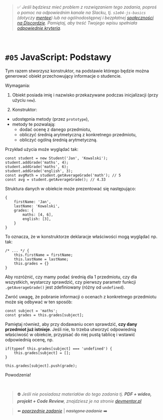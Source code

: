 > :white_check_mark: *Jeśli będziesz mieć problem z rozwiązaniem tego zadania, poproś o pomoc na odpowiednim kanale na Slacku, tj. `s1e04-js-basics` (dotyczy [mentee](https://devmentor.pl/mentoring-javascript/)) lub na ogólnodostępnej i bezpłatnej [społeczności na Discordzie](https://devmentor.pl/discord). Pamiętaj, aby treść Twojego wpisu spełniała [odpowiednie kryteria](https://devmentor.pl/jak-prosic-o-pomoc/).*


&nbsp;

# `#05` JavaScript: Podstawy

Tym razem stworzysz konstruktor, na podstawie którego będzie można generować obiekt przechowujący informacje o studencie.

Wymagania:
1. Obiekt posiada imię i nazwisko przekazywane podczas inicjalizacji (przy użyciu `new`).

2. Konstruktor:
- udostępnia metody (przez `prototype`),
- metody te pozwalają:
  - dodać ocenę z danego przedmiotu,
  - obliczyć średnią arytmetyczną z konkretnego przedmiotu,
  - obliczyć ogólną średnią arytmetyczną.

Przykład użycia może wyglądać tak:

```
const student = new Student('Jan', 'Kowalski');
student.addGrade('maths', 4);
student.addGrade('maths', 6);
student.addGrade('english', 3);
const avgMath = student.getAverageGrade('math'); // 5
const avg = student.getAverageGrade(); // 4.33
```

Struktura danych w obiekcie może prezentować się następująco:
```
{
    firstName: 'Jan',
    lastName: 'Kowalski',
    grades: {
        maths: [4, 6],
        english: [3],
    }
}
```

To oznacza, że w konstruktorze deklaracje właściwości mogą wyglądać np. tak:
```
/* ... */ {
    this.firstName = firstName;
    this.lastName = lastName;
    this.grades = {}
}
``` 

Aby rozróżnić, czy mamy podać średnią dla 1 przedmiotu, czy dla wszystkich, wystarczy sprawdzić, czy pierwszy parametr funkcji `.getAverageGrade()` jest zdefiniowany (różny od `undefined`).

Zwróć uwagę, że pobranie informacji o ocenach z konkretnego przedmiotu może się odbywać w ten sposób:
```
const subject = 'maths';
const grades = this.grades[subject];
```

Pamiętaj również, aby przy dodawaniu ocen sprawdzić, **czy dany przedmiot już istnieje**. Jeśli nie, to trzeba utworzyć odpowiednią właściwość w obiekcie, przypisać do niej pustą tablicę i wstawić odpowiednią ocenę, np.
```
if(typeof this.grades[subject] === 'undefined') {
    this.grades[subject] = [];
}

this.grades[subject].push(grade);
```


Powodzenia!




&nbsp;
> :no_entry: *Jeśli nie posiadasz materiałów do tego zadania tj. **PDF + wideo, projekt + Code Review**, znajdziesz je na stronie [devmentor.pl](https://devmentor.pl/workshop-js-basics/)*

> :arrow_left: [*poprzednie zadanie*](./../04) | ~~*następne zadanie*~~ :arrow_right:


